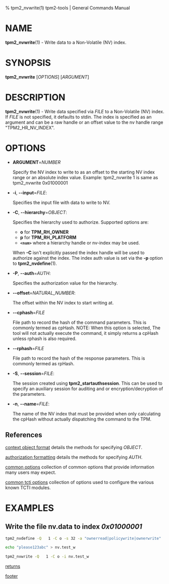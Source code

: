 % tpm2_nvwrite(1) tpm2-tools | General Commands Manual

# NAME

**tpm2_nvwrite**(1) - Write data to a Non-Volatile (NV) index.

# SYNOPSIS

**tpm2_nvwrite** [*OPTIONS*] [*ARGUMENT*]

# DESCRIPTION

**tpm2_nvwrite**(1) - Write data specified via _FILE_ to a Non-Volatile (NV)
index. If _FILE_ is not specified, it defaults to stdin. The index is specified
as an argument and can be a raw handle or an offset value to the nv handle range
"TPM2_HR_NV_INDEX".

# OPTIONS

  * **ARGUMENT**=_NUMBER_

    Specify the NV index to write to as an offset to the starting NV index
    range or an absolute index value.
    Example: tpm2_nvwrite 1 is same as tpm2_nvwrite 0x01000001

  * **-i**, **\--input**=_FILE_:

    Specifies the input file with data to write to NV.

  * **-C**, **\--hierarchy**=_OBJECT_:

    Specifies the hierarchy used to authorize.
    Supported options are:
      * **o** for **TPM_RH_OWNER**
      * **p** for **TPM_RH_PLATFORM**
      * **`<num>`** where a hierarchy handle or nv-index may be used.

    When **-C** isn't explicitly passed the index handle will be used to
    authorize against the index. The index auth value is set via the
    **-p** option to **tpm2_nvdefine**(1).

  * **-P**, **\--auth**=_AUTH_:

    Specifies the authorization value for the hierarchy.

  * **\--offset**=_NATURAL_NUMBER_:

    The offset within the NV index to start writing at.

  * **\--cphash**=_FILE_

    File path to record the hash of the command parameters. This is commonly
    termed as cpHash. NOTE: When this option is selected, The tool will not
    actually execute the command, it simply returns a cpHash unless rphash is
    also required.

  * **\--rphash**=_FILE_

    File path to record the hash of the response parameters. This is commonly
    termed as rpHash.

  * **-S**, **\--session**=_FILE_:

    The session created using **tpm2_startauthsession**. This can be used to
    specify an auxiliary session for auditing and or encryption/decryption of
    the parameters.

  * **-n**, **\--name**=_FILE_:

    The name of the NV index that must be provided when only calculating the
    cpHash without actually dispatching the command to the TPM.

## References

[context object format](common/ctxobj.md) details the methods for specifying
_OBJECT_.

[authorization formatting](common/authorizations.md) details the methods for
specifying _AUTH_.

[common options](common/options.md) collection of common options that provide
information many users may expect.

[common tcti options](common/tcti.md) collection of options used to configure
the various known TCTI modules.

# EXAMPLES

## Write the file nv.data to index *0x01000001*
```bash
tpm2_nvdefine -Q   1 -C o -s 32 -a "ownerread|policywrite|ownerwrite"

echo "please123abc" > nv.test_w

tpm2_nvwrite -Q   1 -C o -i nv.test_w
```

[returns](common/returns.md)

[footer](common/footer.md)
